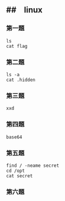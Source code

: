 ##　linux
---

### 第一題 
```
ls
cat flag
```

### 第二題
```
ls -a
cat .hidden
```

### 第三題
```
xxd

```
### 第四題
```
base64

```
### 第五題
```
find / -neame secret
cd /opt
cat secret
```
### 第六題
```

```

